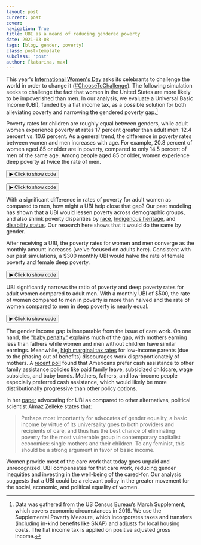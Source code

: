 ```yaml
---
layout: post
current: post
cover: 
navigation: True
title: UBI as a means of reducing gendered poverty
date: 2021-03-08
tags: [blog, gender, poverty]
class: post-template
subclass: 'post'
author: [katarina, max]
---
```


<head>
  <script src="https://cdn.plot.ly/plotly-latest.min.js"></script>
  <script src="https://ajax.googleapis.com/ajax/libs/jquery/3.5.1/jquery.min.js"></script>
</head>


This year's [International Women's Day](https://www.internationalwomensday.com/) asks its celebrants to challenge the world in order to change it ([#ChooseToChallenge](https://twitter.com/search?q=%23ChooseToChallenge)).
The following simulation seeks to challenge the fact that women in the United States are more likely to be impoverished than men.
In our analysis, we evaluate a Universal Basic Income (UBI), funded by a flat income tax, as a possible solution for both alleviating poverty and narrowing the gendered poverty gap.[^modeling]

[^modeling]: Data was gathered from the US Census Bureau’s March Supplement, which covers economic circumstances in 2019. We use the Supplemental Poverty Measure, which incorporates taxes and transfers (including in-kind benefits like SNAP) and adjusts for local housing costs. The flat income tax is applied on positive adjusted gross income.

Poverty rates for children are roughly equal between genders, while adult women experience poverty at rates 17 percent greater than adult men: 12.4 percent vs. 10.6 percent.
As a general trend, the difference in poverty rates between women and men increases with age.
For example, 20.8 percent of women aged 85 or older are in poverty, compared to only 14.5 percent of men of the same age.
Among people aged 85 or older, women experience deep poverty at twice the rate of men.


<button class="code-button" id="button1" onclick="f1()">&#9654; Click to show code</button>
<div class="code-cell" id="asset_code_1" style="display: none;">
  <pre>
    <code>
import microdf as mdf
import numpy as np
import pandas as pd
import plotly.express as px
import ubicenter

df = pd.read_csv(
    "https://github.com/MaxGhenis/datarepo/raw/master/pppub20.csv.gz",
    usecols=[
        "MARSUPWT",
        "SPM_RESOURCES",
        "SPM_POVTHRESHOLD",
        "SPM_WEIGHT",
        "SPM_NUMPER",
        "A_SEX",
        "A_AGE",
        "SPM_ID",
        "AGI",
    ],
)
df.columns = df.columns.str.lower()
df["weight"] = df.marsupwt / 100
df["spm_weight"] = df.spm_weight / 100
df["female"] = df.a_sex == 2
df["poverty"] = df.spm_resources < df.spm_povthreshold
df["deep_poverty"] = df.spm_resources < (df.spm_povthreshold / 2)
df["sex"] = np.where(df.female, "Female", "Male")

spm = df.groupby(
    ["spm_id", "spm_resources", "spm_weight", "spm_povthreshold", "spm_numper"]
)[["agi"]].sum()
spm["agi_pos"] = np.maximum(spm.agi, 0)
spm.reset_index(inplace=True)

total_population = df.weight.sum()
total_agi_pos = mdf.weighted_sum(spm, "agi_pos", "spm_weight")

# Bin into ages aligning with 18 year old threshold.
DARK_PURPLE = "#46296E"  # Official Intl Womens Day Color.
LIGHT_PURPLE = "#907EA8"  # Lightened version.
DARK_GREY = "#9E9E9E"  # Gray 500 from Material Design.
LIGHT_GREY = "#BDBDBD"  # Gray 400.

COLOR_MAP = {
    "Female": DARK_PURPLE,
    "Male": LIGHT_GREY,
    "Female poverty": DARK_PURPLE,
    "Female deep poverty": LIGHT_PURPLE,
    "Male poverty": DARK_GREY,
    "Male deep poverty": LIGHT_GREY,
    "Poverty": DARK_PURPLE,
    "Deep poverty": LIGHT_PURPLE,
}

df["age_group"] = pd.cut(df.a_age + 1, np.arange(0, 91, 5), labels=np.arange(0, 86, 5))
pov_age = mdf.weighted_mean(
    df, ["poverty", "deep_poverty"], "marsupwt", groupby=["age_group", "sex"]
)
pov_age = pov_age.round(3)
pov_age.reset_index(inplace=True)
pov_age = pov_age.melt(["age_group", "sex"], ["poverty", "deep_poverty"])
pov_age["label"] = (
    pov_age.sex
    + " "
    + np.where(pov_age.variable == "poverty", "poverty", "deep poverty")
)

fig = px.line(
    pov_age, x="age_group", y="value", color="label", color_discrete_map=COLOR_MAP
)
fig.update_layout(
    title="Poverty by gender and age",
    xaxis_title="Age (in 5-year bins)",
    yaxis_title="SPM poverty rate (2019)",
    legend_title="",
    yaxis_tickformat="%",
    yaxis_range=[0, pov_age.value.max() * 1.1] #fig.update_xaxes(range=[1.5, 4.5])
)

fig.update_traces(mode="markers+lines", hovertemplate=None)

fig = ubicenter.format_fig(fig, show = False)
fig.show()
    </code>
  </pre>
</div>

<script>
function f1() {
  var x = document.getElementById("asset_code_1");
  var b = document.getElementById("button1");
  if (x.style.display === "none") {
    x.style.display = "block";
    b.innerHTML = "&#9660 Click to hide code";
  } else {
    x.style.display = "none";
    b.innerHTML = "&#9654 Click to show code";
  }
}
</script> 

<div>
  <script>
    $(document).ready(function(){
      $("#asset1").load("{{site.baseurl}}assets/markdown_assets/womens-day-2021/2020-03-08-womens-day-2021-asset-1.html");
    });
  </script>
</div>
<div id = "asset1"></div>


<button class="code-button" id="button2" onclick="f2()">&#9654; Click to show code</button>
<div class="code-cell" id="asset_code_2" style="display: none;">
  <pre>
    <code>
pov_age_diff = pov_age[pov_age.variable == "poverty"].pivot_table(
    values="value", index="age_group", columns="sex"
)
pov_age_diff["female_minus_male"] = pov_age_diff.Female - pov_age_diff.Male
pov_age_diff.female_minus_male.plot()
    </code>
  </pre>
</div>

<script>
function f2() {
  var x = document.getElementById("asset_code_2");
  var b = document.getElementById("button2");
  if (x.style.display === "none") {
    x.style.display = "block";
    b.innerHTML = "&#9660 Click to hide code";
  } else {
    x.style.display = "none";
    b.innerHTML = "&#9654 Click to show code";
  }
}
</script> 

<div>
  <script>
    $(document).ready(function(){
      $("#asset2").load("{{site.baseurl}}assets/markdown_assets/womens-day-2021/2020-03-08-womens-day-2021-asset-2.html");
    });
  </script>
</div>
<div id = "asset2"></div>

With a significant difference in rates of poverty for adult women as compared to men, how might a UBI help close that gap?
Our past modeling has shown that a UBI would lessen poverty across demographic groups, and also shrink poverty disparities by [race](https://blog.ubicenter.org/20210118/racial-poverty-disparities-mlk-day-2021.html), [Indigenous heritage](https://blog.ubicenter.org/20201012/indigenous.html), and [disability status](https://blog.ubicenter.org/20200731/ada30.html).
Our research here shows that it would do the same by gender.

After receiving a UBI, the poverty rates for women and men converge as the monthly amount increases (we've focused on adults here).
Consistent with our past simulations, a $300 monthly UBI would halve the rate of female poverty and female deep poverty.


<button class="code-button" id="button3" onclick="f3()">&#9654; Click to show code</button>
<div class="code-cell" id="asset_code_3" style="display: none;">
  <pre>
    <code>
def pov(female, monthly_ubi):
    # Calculate poverty rates for a gender subset given a monthly UBI amount.
    cost = monthly_ubi * total_population * 12
    tax_rate = cost / total_agi_pos  # Divide by positive AGI.
    spm["new_resources"] = (
        spm.spm_resources - tax_rate * spm.agi_pos + (12 * monthly_ubi * spm.spm_numper)
    )
    person = df[(df.female == female) & (df.a_age > 17)].merge(
        spm[["spm_id", "new_resources"]], on="spm_id"
    )
    return pd.Series(
        dict(
            pov=mdf.poverty_rate(
                person, income="new_resources", threshold="spm_povthreshold", w="weight"
            ),
            deep_pov=mdf.deep_poverty_rate(
                person, income="new_resources", threshold="spm_povthreshold", w="weight"
            ),
        )
    )


def pov_row(row):
    return pov(row.female, row.monthly_ubi)


gender_ubi = mdf.cartesian_product(
    {"female": [True, False], "monthly_ubi": np.arange(0, 1001, 100)}
)
gender_ubi = pd.concat([gender_ubi, gender_ubi.apply(pov_row, axis=1)], axis=1)

gender_ubi_long = gender_ubi.melt(
    id_vars=["female", "monthly_ubi"], value_vars=["pov", "deep_pov"]
)
gender_ubi_long["label"] = (
    pd.Series(np.where(gender_ubi_long.female, "Female", "Male"))
    + " "
    + pd.Series(np.where(gender_ubi_long.variable == "pov", "poverty", "deep poverty"))
)
gender_ubi_long.value = gender_ubi_long.value.round(3)

fig = px.line(
    gender_ubi_long,
    x="monthly_ubi",
    y="value",
    color="label",
    color_discrete_map=COLOR_MAP,
)

fig.update_layout(
    title="Poverty by gender and UBI amount",
    xaxis_title="Monthly universal basic income amount (funded by flat income tax)",
    xaxis_tickprefix="$",
    yaxis_title="SPM poverty rate (2019)",
    legend_title="",
    yaxis_tickformat="%",
)

fig.update_traces(mode="markers+lines", hovertemplate=None)
fig = ubicenter.format_fig(fig, show = False)
fig.show()
    </code>
  </pre>
</div>

<script>
function f3() {
  var x = document.getElementById("asset_code_3");
  var b = document.getElementById("button3");
  if (x.style.display === "none") {
    x.style.display = "block";
    b.innerHTML = "&#9660 Click to hide code";
  } else {
    x.style.display = "none";
    b.innerHTML = "&#9654 Click to show code";
  }
}
</script> 

<div>
  <script>
    $(document).ready(function(){
      $("#asset3").load("{{site.baseurl}}assets/markdown_assets/womens-day-2021/2020-03-08-womens-day-2021-asset-3.html");
    });
  </script>
</div>
<div id = "asset3"></div>

UBI significantly narrows the ratio of poverty and deep poverty rates for adult women compared to adult men.
With a monthly UBI of $500, the rate of women compared to men in poverty is more than halved and the rate of women compared to men in deep poverty is nearly equal. 


<button class="code-button" id="button4" onclick="f4()">&#9654; Click to show code</button>
<div class="code-cell" id="asset_code_4" style="display: none;">
  <pre>
    <code>
gender_ratio = gender_ubi.pivot_table(
    values="pov", index=["monthly_ubi"], columns="female"
).reset_index()
gender_ratio.rename({True: "female", False: "male"}, axis=1, inplace=True)
gender_ratio["ratio"] = gender_ratio.female / gender_ratio.male
gender_ratio["poverty_type"] = "Poverty"
deep_gender_ratio = gender_ubi.pivot_table(
    values="deep_pov", index=["monthly_ubi"], columns="female"
).reset_index()
deep_gender_ratio.rename({True: "female", False: "male"}, axis=1, inplace=True)
deep_gender_ratio["ratio"] = deep_gender_ratio.female / deep_gender_ratio.male
deep_gender_ratio["poverty_type"] = "Deep poverty"

gender_ratios = pd.concat([gender_ratio, deep_gender_ratio])
gender_ratios.ratio = gender_ratios.ratio.round(2)

fig = px.line(
    gender_ratios,
    x="monthly_ubi",
    y="ratio",
    color="poverty_type",
    color_discrete_map=COLOR_MAP,
)

fig.update_yaxes(range=[0.94, 1.18])
fig.add_shape(
    type="line",
    x0=0,
    y0=1,
    x1=1000,
    y1=1,
    line=dict(color=LIGHT_GREY, dash="dash"),
    xref="x",
    yref="y",
)

fig.update_layout(
    title="Poverty disparities by gender with respect to UBI",
    xaxis_title="Monthly universal basic income (funded by flat income tax)",
    xaxis_tickprefix="$",
    yaxis_title="Ratio of women to men SPM poverty rate (2019)",
    legend_title="",
)

fig.update_traces(mode="markers+lines", hovertemplate=None)
fig = ubicenter.format_fig(fig, show = False)
fig.show()
    </code>
  </pre>
</div>

<script>
function f4() {
  var x = document.getElementById("asset_code_4");
  var b = document.getElementById("button4");
  if (x.style.display === "none") {
    x.style.display = "block";
    b.innerHTML = "&#9660 Click to hide code";
  } else {
    x.style.display = "none";
    b.innerHTML = "&#9654 Click to show code";
  }
}
</script> 

<div>
  <script>
    $(document).ready(function(){
      $("#asset4").load("{{site.baseurl}}assets/markdown_assets/womens-day-2021/2020-03-08-womens-day-2021-asset-4.html");
    });
  </script>
</div>
<div id = "asset4"></div>

The gender income gap is inseparable from the issue of care work.
On one hand, the ["baby penalty"](https://www.vox.com/2018/2/19/17018380/gender-wage-gap-childcare-penalty) explains much of the gap, with mothers earning less than fathers while women and men without children have similar earnings.
Meanwhile, [high marginal tax rates](https://aspe.hhs.gov/system/files/aspe-files/260661/brief2-overviewmtranalyses.pdf) for low-income parents (due to the phasing out of benefits) discourages work disproportionately of mothers.
A [recent poll](https://americancompass.org/essays/home-building-survey-part-2/) found that Americans prefer cash assistance to other family assistance policies like paid family leave, subsidized childcare, wage subsidies, and baby bonds.
Mothers, fathers, and low-income people especially preferred cash assistance, which would likely be more distributionally progressive than other policy options. 

In her [paper](https://almazzelleke.files.wordpress.com/2014/01/zelleke-institutionalizing-the-universal-caretaker-dec-2008.pdf) advocating for UBI as compared to other alternatives, political scientist Almaz Zelleke states that:

>Perhaps most importantly for advocates of gender equality, a basic income by virtue of its universality goes to both providers and recipients of care, and thus has the best chance of eliminating poverty for the most vulnerable group in contemporary capitalist economies: single mothers and their children. To any feminist, this should be a strong argument in favor of basic income.

Women provide most of the care work that today goes unpaid and unrecognized.
UBI compensates for that care work, reducing gender inequities and investing in the well-being of the cared-for.
Our analysis suggests that a UBI could be a relevant policy in the greater movement for the social, economic, and political equality of women.
